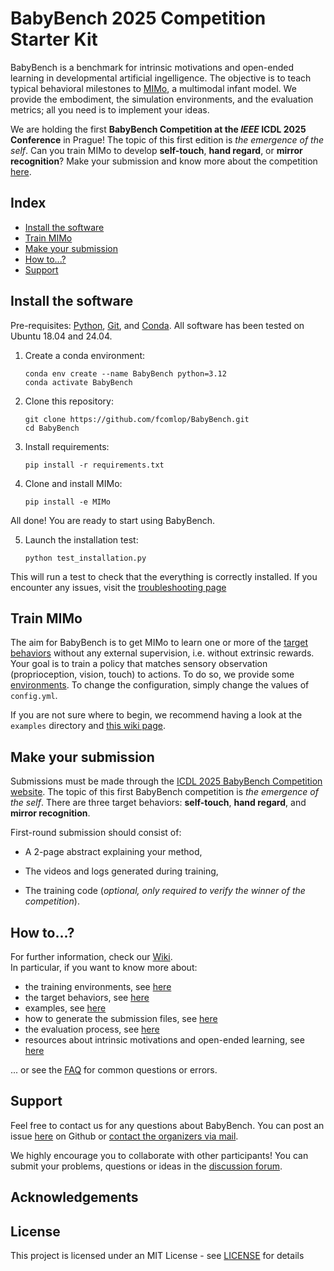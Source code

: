 # BabyBench 2025 Competition Starter Kit

BabyBench is a benchmark for intrinsic motivations and open-ended learning in developmental artificial ingelligence. The objective is to teach typical behavioral milestones to [MIMo](https://github.com/trieschlab/MIMo), a multimodal infant model. We provide the embodiment, the simulation environments, and the evaluation metrics; all you need is to implement your ideas.

We are holding the first **BabyBench Competition at the *IEEE* ICDL 2025 Conference** in Prague! The topic of this first edition is *the emergence of the self*. Can you train MIMo to develop **self-touch**, **hand regard**, or **mirror recognition**? Make your submission and know more about the competition [here](https://icdl2025.fel.cvut.cz/baby-bench/).

## Index

* [Install the software](#install-the-software)
* [Train MIMo](#train-mimo)
* [Make your submission](#make-your-submission)
* [How to...?](#how-to)
* [Support](#support)

## Install the software

Pre-requisites: [Python](https://www.python.org/), [Git](https://git-scm.com/), and [Conda](https://www.anaconda.com/products/individual). All software has been tested on Ubuntu 18.04 and 24.04.  

1. Create a conda environment:
   
   ```
   conda env create --name BabyBench python=3.12
   conda activate BabyBench
   ```

2. Clone this repository: 
   
   ```
   git clone https://github.com/fcomlop/BabyBench.git
   cd BabyBench
   ```

3. Install requirements:
   
   ```
   pip install -r requirements.txt
   ```

4. Clone and install MIMo:
   
   ```
   pip install -e MIMo
   ```

All done! You are ready to start using BabyBench. 

5. Launch the installation test:  
   
   ```
   python test_installation.py
   ```

This will run a test to check that the everything is correctly installed. If you encounter any issues, visit the [troubleshooting page](https://github.com/fcomlop/BabyBench2025/wiki/troubleshooting)

## Train MIMo

The aim for BabyBench is to get MIMo to learn one or more of the [target behaviors](https://github.com/fcomlop/wiki/environments) without any external supervision, i.e. without extrinsic rewards. Your goal is to train a policy that matches sensory observation (proprioception, vision, touch) to actions. To do so, we provide some [environments](https://github.com/fcomlop/BabyBench2025/wiki/environments). To change the configuration, simply change the values of `config.yml`.

If you are not sure where to begin, we recommend having a look at the `examples` directory and [this wiki page](https://github.com/fcomlop/BabyBench2025/wiki/examples).

## Make your submission

Submissions must be made through the [ICDL 2025 BabyBench Competition website](https://icdl2025.fel.cvut.cz/baby-bench/). The topic of this first BabyBench competition is *the emergence of the self*. There are three target behaviors: **self-touch**, **hand regard**, and **mirror recognition**. 

First-round submission should consist of:

* A 2-page abstract explaining your method,

* The videos and logs generated during training,

* The training code (*optional, only required to verify the winner of the competition*).

## How to...?

For further information, check our [Wiki](https://github.com/fcomlop/BabyBench2025/wiki).  
In particular, if you want to know more about:

- the training environments, see [here](https://github.com/fcomlop/BabyBench2025/wiki/environments)
- the target behaviors, see [here](https://github.com/fcomlop/wiki/BabyBench2025/behaviors)
- examples, see [here](https://github.com/fcomlop/BabyBench2025/wiki/examples)
- how to generate the submission files, see [here](https://github.com/fcomlop/BabyBench2025/wiki/submission)
- the evaluation process, see [here](https://github.com/fcomlop/BabyBench2025/wiki/evaluation)
- resources about intrinsic motivations and open-ended learning, see [here](https://github.com/fcomlop/BabyBench2025/wiki/resources)

... or see the [FAQ](https://github.com/fcomlop/BabyBench2025/wiki/faq) for common questions or errors.

## Support

Feel free to contact us for any questions about BabyBench. You can post an issue [here](https://github.com/fcomlop/BabyBench2025/issues) on Github or [contact the organizers via mail](mailto:fcomlop@gmail.com?subject=[BabyBench]%20Question).

We highly encourage you to collaborate with other participants! You can submit your problems, questions or ideas in the [discussion forum](https://github.com/fcomlop/BabyBench2025/discussions).   

## Acknowledgements

## License

This project is licensed under an MIT License - see [LICENSE](https://github.com/fcomlop/MIMo/LICENSE) for details
